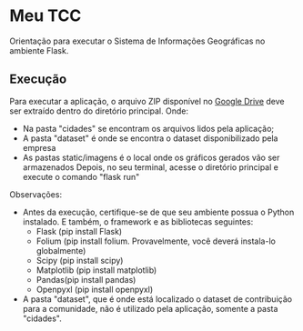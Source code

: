 # Meu TCC

Orientação para executar o Sistema de Informações Geográficas no ambiente Flask.

## Execução

Para executar a aplicação, o arquivo ZIP disponível no [Google Drive](https://drive.google.com/file/d/1INNV341FqIuCswYtEQI3Le1K-UBa_13i/view?usp=sharing) deve ser extraído dentro do diretório principal. Onde:
- Na pasta "cidades" se encontram os arquivos lidos pela aplicação;
- A pasta "dataset" é onde se encontra o dataset disponibilizado pela empresa
- As pastas static/imagens é o local onde os gráficos gerados vão ser armazenados
Depois, no seu terminal, acesse o diretório principal e execute o comando "flask run"

Observações:
- Antes da execução, certifique-se de que seu ambiente possua o Python instalado. E também, o framework e as bibliotecas seguintes:
  - Flask (pip install Flask)
  - Folium (pip install folium. Provavelmente, você deverá instala-lo globalmente)
  - Scipy (pip install scipy)
  - Matplotlib (pip install matplotlib)
  - Pandas(pip install pandas)
  - Openpyxl (pip install openpyxl)
- A pasta "dataset", que é onde está localizado o dataset de contribuição para a comunidade, não é utilizado pela aplicação, somente a pasta "cidades".
